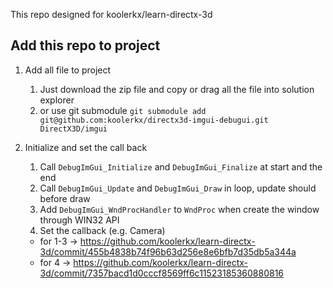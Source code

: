 This repo designed for koolerkx/learn-directx-3d

## Add this repo to project

1. Add all file to project
    1. Just download the zip file and copy or drag all the file into solution explorer
    2. or use git submodule `git submodule add git@github.com:koolerkx/directx3d-imgui-debugui.git DirectX3D/imgui`

2. Initialize and set the call back
    1. Call `DebugImGui_Initialize` and `DebugImGui_Finalize` at start and the end
    2. Call `DebugImGui_Update` and `DebugImGui_Draw` in loop, update should before draw
    3. Add `DebugImGui_WndProcHandler` to `WndProc` when create the window through WIN32 API
    4. Set the callback (e.g. Camera)
    
    - for 1-3 -> https://github.com/koolerkx/learn-directx-3d/commit/455b4838b74f96b63d256e8e6bfb7d35db5a344a
    - for 4 -> https://github.com/koolerkx/learn-directx-3d/commit/7357bacd1d0cccf8569ff6c11523185360880816